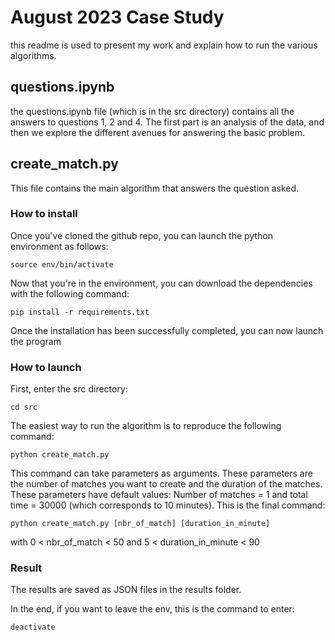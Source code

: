 # August 2023 Case Study

this readme is used to present my work and explain how to run the various algorithms.


## questions.ipynb

the questions.ipynb file (which is in the src directory) contains all the answers to questions 1, 2 and 4. The first part is an analysis of the data, and then we explore the different avenues for answering the basic problem.

## create_match.py

This file contains the main algorithm that answers the question asked. 

### How to install
Once you've cloned the github repo, you can launch the python environment as follows: 

    source env/bin/activate
Now that you're in the environment, you can download the dependencies with the following command: 

    pip install -r requirements.txt
Once the installation has been successfully completed, you can now launch the program

### How to launch
First, enter the src directory:

    cd src

The easiest way to run the algorithm is to reproduce the following command: 

    python create_match.py
This command can take parameters as arguments. These parameters are the number of matches you want to create and the duration of the matches. 
These parameters have default values: Number of matches = 1 and total time = 30000 (which corresponds to 10 minutes).
This is the final command: 

    python create_match.py [nbr_of_match] [duration_in_minute]
with 0 < nbr_of_match < 50 and 5 < duration_in_minute < 90

### Result
The results are saved as JSON files in the results folder.

In the end, if you want to leave the env, this is the command to enter:

    deactivate


